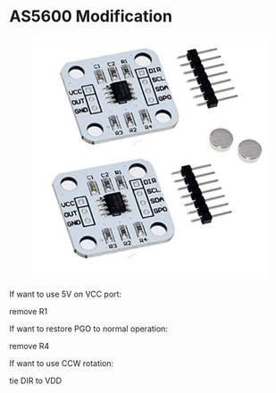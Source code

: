 # AS5600 Modification

<figure><img src="../.gitbook/assets/image.png" alt=""><figcaption></figcaption></figure>

If want to use 5V on VCC port:

remove R1



If want to restore PGO to normal operation:

remove R4



If want to use CCW rotation:

tie DIR to VDD
